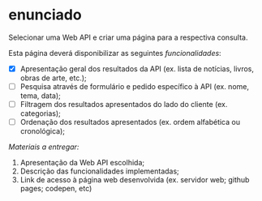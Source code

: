 # enunciado

Selecionar uma Web API e criar uma página para a respectiva consulta.
 
Esta página deverá disponibilizar as seguintes *funcionalidades*:
- [x] Apresentação geral dos resultados da API (ex. lista de notícias, livros, obras de arte, etc.);
- [ ] Pesquisa através de formulário e pedido específico à API (ex. nome, tema, data);
- [ ] Filtragem dos resultados apresentados do lado do cliente (ex. categorias);
- [ ] Ordenação dos resultados apresentados (ex. ordem alfabética ou cronológica);

*Materiais a entregar:*
1. Apresentação da Web API escolhida;
2. Descrição das funcionalidades implementadas;
3. Link de acesso à página web desenvolvida (ex. servidor web; github pages; codepen,
etc)

